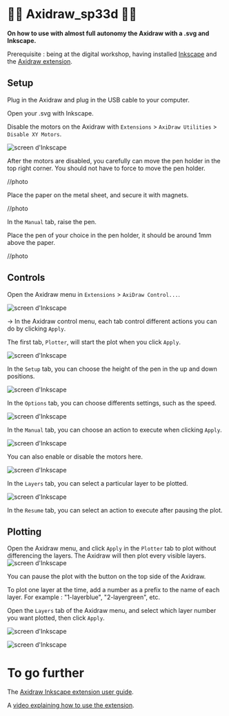 # 🚧🚧 Axidraw_sp33d 🚧🚧

**On how to use with almost full autonomy the Axidraw with a .svg and Inkscape.**

Prerequisite : being at the digital workshop,  having installed [Inkscape](https://inkscape.org) and the [Axidraw extension](https://wiki.evilmadscientist.com/Axidraw_Software_Installation).


## Setup

Plug in the Axidraw and plug in the USB cable to your computer.

Open your .svg with Inkscape.

Disable the motors on the Axidraw with `Extensions` > `AxiDraw Utilities` > `Disable XY Motors`.

![screen d'Inkscape](./images/screen3.png)

After the motors are disabled, you carefully can move the pen holder in the top right corner. You should not have to force to move the pen holder.

//photo

Place the paper on the metal sheet, and secure it with magnets.

//photo

In the `Manual` tab, raise the pen.

Place the pen of your choice in the pen holder, it should be around 1mm above the paper.

//photo

## Controls

Open the Axidraw menu in `Extensions` > `AxiDraw Control...`.

![screen d'Inkscape](./images/screen1.png)

-> In the Axidraw control menu, each tab control different actions you can do by clicking `Apply`. 

The first tab, `Plotter`, will start the plot when you click `Apply`.

![screen d'Inkscape](./images/screen2.png)

In the `Setup` tab, you can choose the height of the pen in the up and down positions.

![screen d'Inkscape](./images/screen6.png)

In the `Options` tab, you can choose differents settings, such as the speed.

![screen d'Inkscape](./images/screen7.png)

In the `Manual` tab, you can choose an action to execute when clicking `Apply`.

![screen d'Inkscape](./images/screen4.png)

You can also enable or disable the motors here.

![screen d'Inkscape](./images/screen5.png)

In the `Layers` tab, you can select a particular layer to be plotted.

![screen d'Inkscape](./images/screen8.png)

In the `Resume` tab, you can select an action to execute after pausing the plot.

## Plotting

Open the Axidraw menu, and click `Apply` in the `Plotter` tab to plot without differencing the layers. The Axidraw will then plot every visible layers.
![screen d'Inkscape](./images/screen2.png)

You can pause the plot with the button on the top side of the Axidraw.

To plot one layer at the time, add a number as a prefix to the name of each layer. For example : "1-layerblue", "2-layergreen", etc.

Open the `Layers` tab of the Axidraw menu, and select which layer number you want plotted, then click `Apply`.

![screen d'Inkscape](./images/screen9.png)

![screen d'Inkscape](./images/screen8.png)

# To go further

The [Axidraw Inkscape extension user guide](https://www.manualslib.com/manual/1235134/Evil-Mad-Scientist-Axidraw.html).

A [video explaining how to use the extension](https://www.youtube.com/watch?v=r5mhw8-nrg0).
